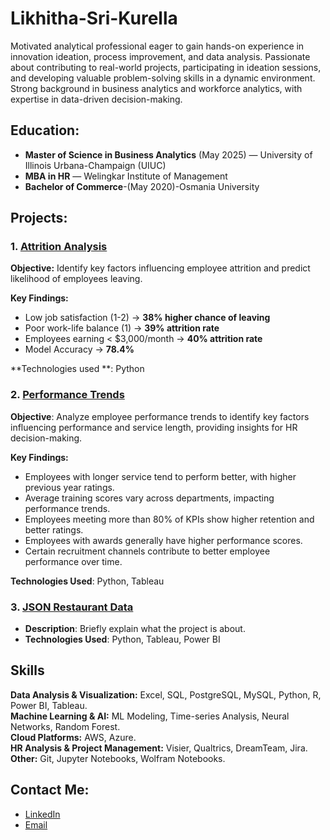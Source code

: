 # Likhitha-Sri-Kurella

Motivated analytical professional eager to gain hands-on experience in innovation ideation, process improvement, and data analysis. Passionate about contributing to real-world projects, participating in ideation sessions, and developing valuable problem-solving skills in a dynamic environment. Strong background in business analytics and workforce analytics, with expertise in data-driven decision-making.

##  Education:
- **Master of Science in Business Analytics** (May 2025) — University of Illinois Urbana-Champaign (UIUC)
- **MBA in HR** — Welingkar Institute of Management
- **Bachelor of Commerce**-(May 2020)-Osmania University

## Projects:

### 1. [Attrition Analysis](https://github.com/Likhitha3221/IBM-HR-DATA-SET.git) 

**Objective:** Identify key factors influencing employee attrition and predict likelihood of employees leaving.

**Key Findings:**  
- Low job satisfaction (1-2) → **38% higher chance of leaving**  
- Poor work-life balance (1) → **39% attrition rate**  
- Employees earning < $3,000/month → **40% attrition rate**  
- Model Accuracy → **78.4%**
  
**Technologies used **: Python


### 2. [Performance Trends](https://github.com/Likhitha3221/Performance-Trends.git)
**Objective**: Analyze employee performance trends to identify key factors influencing performance and service length, providing insights for HR decision-making.

**Key Findings:**
- Employees with longer service tend to perform better, with higher previous year ratings.
- Average training scores vary across departments, impacting performance trends.
- Employees meeting more than 80% of KPIs show higher retention and better ratings.
- Employees with awards generally have higher performance scores.
- Certain recruitment channels contribute to better employee performance over time.

**Technologies Used**: Python, Tableau

### 3. [JSON Restaurant Data](link-to-project-repo)
- **Description**: Briefly explain what the project is about.
- **Technologies Used**: Python, Tableau, Power BI

## Skills 

**Data Analysis & Visualization:** Excel, SQL, PostgreSQL, MySQL, Python, R, Power BI, Tableau.  
**Machine Learning & AI:** ML Modeling, Time-series Analysis, Neural Networks, Random Forest.  
**Cloud Platforms:** AWS, Azure.  
**HR Analysis & Project Management:** Visier, Qualtrics, DreamTeam, Jira.  
**Other:** Git, Jupyter Notebooks, Wolfram Notebooks.  


## Contact Me:
- [LinkedIn](https://www.linkedin.com/in/likhithasrik/)
- [Email](likhithasrikurella2@gmail.com)
